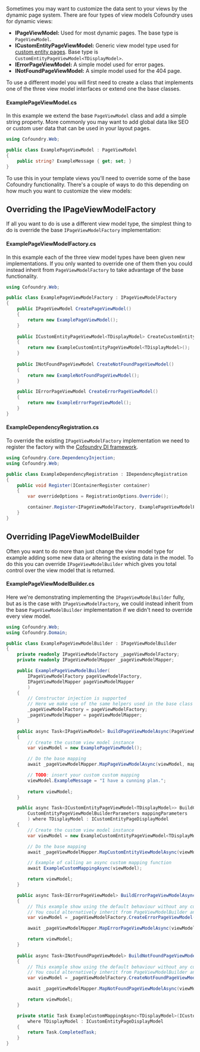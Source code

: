Sometimes you may want to customize the data sent to your views by the dynamic page system. There are four types of view models Cofoundry uses for dynamic views:

- **IPageViewModel:** Used for most dynamic pages. The base type is `PageViewModel`.
- **ICustomEntityPageViewModel<TDisplayModel>:** Generic view model type used for [custom entity pages](Custom-Entity-Pages). Base type is `CustomEntityPageViewModel<TDisplayModel>`.
- **IErrorPageViewModel:** A simple model used for error pages. 
- **INotFoundPageViewModel:** A simple model used for the 404 page. 

To use a different model you will first need to create a class that implements one of the three view model interfaces or extend one the base classes.

#### ExamplePageViewModel.cs

In this example we extend the base `PageViewModel` class and add a simple string property. More commonly you may want to add global data like SEO or custom user data that can be used in your layout pages.

```csharp
using Cofoundry.Web;

public class ExamplePageViewModel : PageViewModel
{
    public string? ExampleMessage { get; set; }
}
```

To use this in your template views you'll need to override some of the base Cofoundry functionality. There's a couple of ways to do this depending on how much you want to customize the view models:

## Overriding the IPageViewModelFactory

If all you want to do is use a different view model type, the simplest thing to do is override the base `IPageViewModelFactory` implementation:

#### ExamplePageViewModelFactory.cs

In this example each of the three view model types have been given new implementations. If you only wanted to override one of them then you could instead inherit from `PageViewModelFactory` to take advantage of the base functionality.

```csharp
using Cofoundry.Web;

public class ExamplePageViewModelFactory : IPageViewModelFactory
{
    public IPageViewModel CreatePageViewModel()
    {
        return new ExamplePageViewModel();
    }
    
    public ICustomEntityPageViewModel<TDisplayModel> CreateCustomEntityPageViewModel<TDisplayModel>() where TDisplayModel : ICustomEntityPageDisplayModel
    {
        return new ExampleCustomEntityPageViewModel<TDisplayModel>();
    }
    
    public INotFoundPageViewModel CreateNotFoundPageViewModel()
    {
        return new ExampleNotFoundPageViewModel();
    }

    public IErrorPageViewModel CreateErrorPageViewModel()
    {
        return new ExampleErrorPageViewModel();
    }
}
```

#### ExampleDependencyRegistration.cs

To override the existing `IPageViewModelFactory` implementation we need to register the factory with the [Cofoundry DI framework](/framework/dependency-injection#overriding-registrations).

```csharp
using Cofoundry.Core.DependencyInjection;
using Cofoundry.Web;

public class ExampleDependencyRegistration : IDependencyRegistration
{
    public void Register(IContainerRegister container)
    {
        var overrideOptions = RegistrationOptions.Override();

        container.Register<IPageViewModelFactory, ExamplePageViewModelFactory>(overrideOptions);
    }
}
```

## Overriding IPageViewModelBuilder

Often you want to do more than just change the view model type for example adding some new data or altering the existing data in the model. To do this you can override `IPageViewModelBuilder` which gives you total control over the view model that is returned.

#### ExamplePageViewModelBuilder.cs

Here we're demonstrating implementing the `IPageViewModelBuilder` fully, but as is the case with `IPageViewModelFactory`, we could instead inherit from the base `PageViewModelBuilder` implementation if we didn't need to override every view model.

```csharp
using Cofoundry.Web;
using Cofoundry.Domain;

public class ExamplePageViewModelBuilder : IPageViewModelBuilder
{
    private readonly IPageViewModelFactory _pageViewModelFactory;
    private readonly IPageViewModelMapper _pageViewModelMapper;

    public ExamplePageViewModelBuilder(
        IPageViewModelFactory pageViewModelFactory,
        IPageViewModelMapper pageViewModelMapper
        )
    {
        // Constructor injection is supported
        // Here we make use of the same helpers used in the base class
        _pageViewModelFactory = pageViewModelFactory;
        _pageViewModelMapper = pageViewModelMapper;
    }

    public async Task<IPageViewModel> BuildPageViewModelAsync(PageViewModelBuilderParameters mappingParameters)
    {
        // Create the custom view model instance
        var viewModel = new ExamplePageViewModel();

        // Do the base mapping
        await _pageViewModelMapper.MapPageViewModelAsync(viewModel, mappingParameters);

        // TODO: insert your custom custom mapping
        viewModel.ExampleMessage = "I have a cunning plan.";
        
        return viewModel;
    }

    public async Task<ICustomEntityPageViewModel<TDisplayModel>> BuildCustomEntityPageViewModelAsync<TDisplayModel>(
        CustomEntityPageViewModelBuilderParameters mappingParameters
        ) where TDisplayModel : ICustomEntityPageDisplayModel
    {
        // Create the custom view model instance
        var viewModel = new ExampleCustomEntityPageViewModel<TDisplayModel>();

        // Do the base mapping
        await _pageViewModelMapper.MapCustomEntityViewModelAsync(viewModel, mappingParameters);

        // Example of calling an async custom mapping function
        await ExampleCustomMappingAsync(viewModel);

        return viewModel;
    }

    public async Task<IErrorPageViewModel> BuildErrorPageViewModelAsync(ErrorPageViewModelBuilderParameters mappingParameters)
    {
        // This example show using the default behaviour without any customization
        // You could alternatively inherit from PageViewModelBuilder and use the base implementation
        var viewModel = _pageViewModelFactory.CreateErrorPageViewModel();

        await _pageViewModelMapper.MapErrorPageViewModelAsync(viewModel, mappingParameters);

        return viewModel;
    }
    
    public async Task<INotFoundPageViewModel> BuildNotFoundPageViewModelAsync(NotFoundPageViewModelBuilderParameters mappingParameters)
    {
        // This example show using the default behaviour without any customization
        // You could alternatively inherit from PageViewModelBuilder and use the base implementation
        var viewModel = _pageViewModelFactory.CreateNotFoundPageViewModel();

        await _pageViewModelMapper.MapNotFoundPageViewModelAsync(viewModel, mappingParameters);

        return viewModel;
    }

    private static Task ExampleCustomMappingAsync<TDisplayModel>(ICustomEntityPageViewModel<TDisplayModel> model)
        where TDisplayModel : ICustomEntityPageDisplayModel
    {
        return Task.CompletedTask;
    }
}
```
